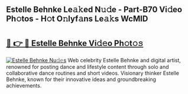 ## Estelle Behnke Le𝚊𝚔ed N𝚞𝚍e - Part-B70 Vi𝚍eo Ph𝚘tos - H𝚘t O𝚗lyf𝚊ns Le𝚊𝚔s WcMlD

# <h2><a href="http://hf8noi.feru.top/?c=Estelle+Behnke">🔗 👉 🔴 Estelle Behnke Vi𝚍𝚎o Ph𝚘t𝚘𝚜</a></h2>

[![Estelle Behnke Nu𝚍𝚎s](https://i.imgur.com/0TWrTi3.gif)](http://hf8noi.feru.top/?c=Estelle+Behnke)
Web celebrity Estelle Behnke and digital artist, renowned for posting dance and lifestyle content through solo and collaborative dance routines and short videos. Visionary thinker Estelle Behnke, known for their innovative ideas and groundbreaking achievements. 
